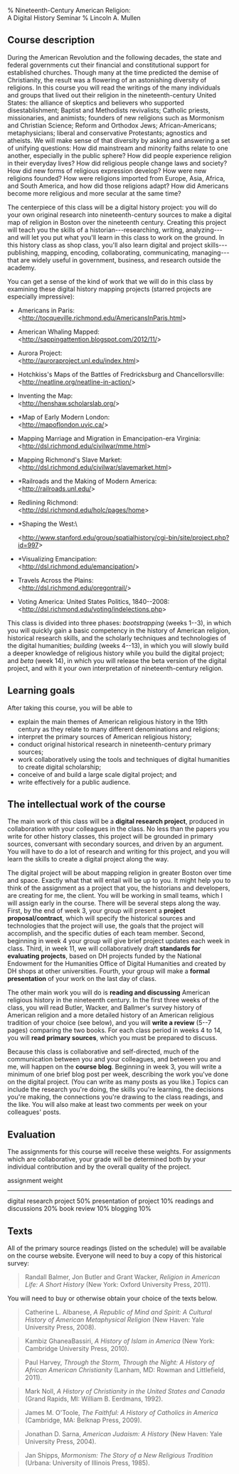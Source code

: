 % Nineteenth-Century American Religion:  
  A Digital History Seminar
% Lincoln A. Mullen

## Course description

During the American Revolution and the following decades, the state and
federal governments cut their financial and constitutional support for
established churches. Though many at the time predicted the demise of
Christianity, the result was a flowering of an astonishing diversity of
religions. In this course you will read the writings of the many
individuals and groups that lived out their religion in the
nineteenth-century United States: the alliance of skeptics and believers
who supported disestablishment; Baptist and Methodists revivalists;
Catholic priests, missionaries, and animists; founders of new religions
such as Mormonism and Christian Science; Reform and Orthodox Jews;
African-Americans; metaphysicians; liberal and conservative Protestants;
agnostics and atheists. We will make sense of that diversity by asking
and answering a set of unifying questions: How did mainstream and
minority faiths relate to one another, especially in the public sphere?
How did people experience religion in their everyday lives? How did
religious people change laws and society? How did new forms of religious
expression develop? How were new religions founded? How were religions
imported from Europe, Asia, Africa, and South America, and how did those
religions adapt? How did Americans become more religious and more
secular at the same time?

The centerpiece of this class will be a digital history project: you
will do your own original research into nineteenth-century sources to
make a digital map of religion in Boston over the nineteenth century.
Creating this project will teach you the skills of a
historian---researching, writing, analyzing---and will let you put what
you'll learn in this class to work on the ground. In this history class
as shop class, you'll also learn digital and project
skills---publishing, mapping, encoding, collaborating, communicating,
managing---that are widely useful in government, business, and research
outside the academy.

You can get a sense of the kind of work that we will do in this class by
examining these digital history mapping projects (starred projects are
especially impressive):

-   Americans in Paris:\
     \<<http://tocqueville.richmond.edu/AmericansInParis.html>\>
-   American Whaling Mapped:\
     \<<http://sappingattention.blogspot.com/2012/11/>\>
-   Aurora Project:\
     \<<http://auroraproject.unl.edu/index.html>\>
-   Hotchkiss's Maps of the Battles of Fredricksburg and
    Chancellorsville:\
     \<<http://neatline.org/neatline-in-action/>\>
-   Inventing the Map:\
     \<<http://henshaw.scholarslab.org/>\>
-   \*Map of Early Modern London:\
     \<<http://mapoflondon.uvic.ca/>\>
-   Mapping Marriage and Migration in Emancipation-era Virginia:\
     \<<http://dsl.richmond.edu/civilwar/mme.html>\>
-   Mapping Richmond's Slave Market:\
     \<<http://dsl.richmond.edu/civilwar/slavemarket.html>\>
-   \*Railroads and the Making of Modern America:\
     \<<http://railroads.unl.edu/>\>
-   Redlining Richmond:\
     \<<http://dsl.richmond.edu/holc/pages/home>\>
-   \*Shaping the West:\

    \<<http://www.stanford.edu/group/spatialhistory/cgi-bin/site/project.php?id=997>\>
-   \*Visualizing Emancipation:\
     \<<http://dsl.richmond.edu/emancipation/>\>
-   Travels Across the Plains:\
     \<<http://dsl.richmond.edu/oregontrail/>\>
-   Voting America: United States Politics, 1840--2008:\
     \<<http://dsl.richmond.edu/voting/indelections.php>\>

This class is divided into three phases: *bootstrapping* (weeks 1--3),
in which you will quickly gain a basic competency in the history of
American religion, historical research skills, and the scholarly
techniques and technologies of the digital humanities; *building* (weeks
4--13), in which you will slowly build a deeper knowledge of religious
history while you build the digital project; and *beta* (week 14), in
which you will release the beta version of the digital project, and with
it your own interpretation of nineteenth-century religion.

## Learning goals

After taking this course, you will be able to

-   explain the main themes of American religious history in the 19th
    century as they relate to many different denominations and
    religions;
-   interpret the primary sources of American religious history;
-   conduct original historical research in nineteenth-century primary
    sources;
-   work collaboratively using the tools and techniques of digital
    humanities to create digital scholarship;
-   conceive of and build a large scale digital project; and
-   write effectively for a public audience.

## The intellectual work of the course

The main work of this class will be a **digital research project**,
produced in collaboration with your colleagues in the class. No less
than the papers you write for other history classes, this project will
be grounded in primary sources, conversant with secondary sources, and
driven by an argument. You will have to do a lot of research and writing
for this project, and you will learn the skills to create a digital
project along the way.

The digital project will be about mapping religion in greater Boston
over time and space. Exactly what that will entail will be up to you. It
might help you to think of the assignment as a project that you, the
historians and developers, are creating for me, the client. You will be
working in small teams, which I will assign early in the course. There
will be several steps along the way. First, by the end of week 3, your
group will present a **project proposal/contract**, which will specify
the historical sources and technologies that the project will use, the
goals that the project will accomplish, and the specific duties of each
team member. Second, beginning in week 4 your group will give brief
project updates each week in class. Third, in week 11, we will
collaboratively draft **standards for evaluating projects**, based on DH
projects funded by the National Endowment for the Humanities Office of
Digital Humanities and created by DH shops at other universities.
Fourth, your group will make a **formal presentation** of your work on
the last day of class.

The other main work you will do is **reading and discussing** American
religious history in the nineteenth century. In the first three weeks of
the class, you will read Butler, Wacker, and Ballmer's survey history of
American religion and a more detailed history of an American religious
tradition of your choice (see below), and you will **write a review**
(5--7 pages) comparing the two books. For each class period in weeks 4
to 14, you will **read primary sources**, which you must be prepared to
discuss.

Because this class is collaborative and self-directed, much of the
communication between you and your colleagues, and between you and me,
will happen on the **course blog**. Beginning in week 3, you will write
a minimum of one brief blog post per week, describing the work you've
done on the digital project. (You can write as many posts as you like.)
Topics can include the research you're doing, the skills you're
learning, the decisions you're making, the connections you're drawing to
the class readings, and the like. You will also make at least two
comments per week on your colleagues' posts.

## Evaluation

The assignments for this course will receive these weights. For
assignments which are collaborative, your grade will be determined both
by your individual contribution and by the overall quality of the
project.

  assignment                 weight
  -------------------------- --------
  digital research project   50%
  presentation of project    10%
  readings and discussions   20%
  book review                10%
  blogging                   10%

## Texts

All of the primary source readings (listed on the schedule) will be
available on the course website. Everyone will need to buy a copy of
this historical survey:

> Randall Balmer, Jon Butler and Grant Wacker, *Religion in American
> Life: A Short History* (New York: Oxford University Press, 2011).

You will need to buy or otherwise obtain your choice of the texts below.

> Catherine L. Albanese, *A Republic of Mind and Spirit: A Cultural
> History of American Metaphysical Religion* (New Haven: Yale University
> Press, 2008).

> Kambiz GhaneaBassiri, *A History of Islam in America* (New York:
> Cambridge University Press, 2010).

> Paul Harvey, *Through the Storm, Through the Night: A History of
> African American Christianity* (Lanham, MD: Rowman and Littlefield,
> 2011).

> Mark Noll, *A History of Christianity in the United States and Canada*
> (Grand Rapids, MI: William B. Eerdmans, 1992).

> James M. O'Toole, *The Faithful: A History of Catholics in America*
> (Cambridge, MA: Belknap Press, 2009).

> Jonathan D. Sarna, *American Judaism: A History* (New Haven: Yale
> University Press, 2004).

> Jan Shipps, *Mormonism: The Story of a New Religious Tradition*
> (Urbana: University of Illinois Press, 1985).
